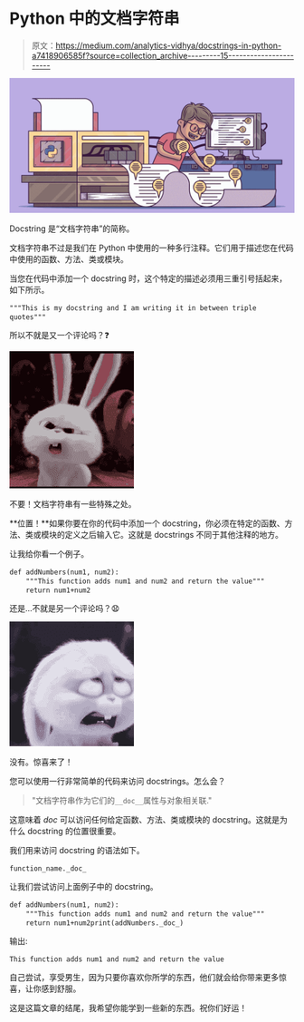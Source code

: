 # Python 中的文档字符串

> 原文：<https://medium.com/analytics-vidhya/docstrings-in-python-a7418906585f?source=collection_archive---------15----------------------->

![](img/11031f521b6fce7e7952ebdc9594f01c.png)

Docstring 是“文档字符串”的简称。

文档字符串不过是我们在 Python 中使用的一种多行注释。它们用于描述您在代码中使用的函数、方法、类或模块。

当您在代码中添加一个 docstring 时，这个特定的描述必须用三重引号括起来，如下所示。

```
"""This is my docstring and I am writing it in between triple quotes"""
```

所以不就是又一个评论吗？❓

![](img/3f85e92d7e31b8220db316446e9233f4.png)

不要！文档字符串有一些特殊之处。

**位置！**如果你要在你的代码中添加一个 docstring，你必须在特定的函数、方法、类或模块的定义之后输入它。这就是 docstrings 不同于其他注释的地方。

让我给你看一个例子。

```
def addNumbers(num1, num2):
    """This function adds num1 and num2 and return the value"""
    return num1+num2
```

还是…不就是另一个评论吗？😧

![](img/f7484cf0099d0c0d220e919a668fc823.png)

没有。惊喜来了！

您可以使用一行非常简单的代码来访问 docstrings。怎么会？

> "文档字符串作为它们的`__doc__`属性与对象相关联."

这意味着 _doc_ 可以访问任何给定函数、方法、类或模块的 docstring。这就是为什么 docstring 的位置很重要。

我们用来访问 docstring 的语法如下。

```
function_name._doc_
```

让我们尝试访问上面例子中的 docstring。

```
def addNumbers(num1, num2):
    """This function adds num1 and num2 and return the value"""
    return num1+num2print(addNumbers._doc_)
```

输出:

```
This function adds num1 and num2 and return the value
```

自己尝试，享受男生，因为只要你喜欢你所学的东西，他们就会给你带来更多惊喜，让你感到舒服。

这是这篇文章的结尾，我希望你能学到一些新的东西。祝你们好运！